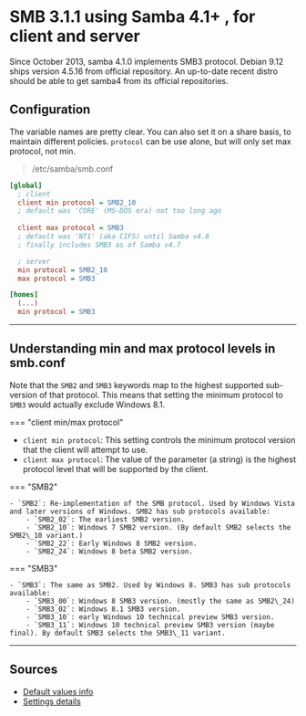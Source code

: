 # SMB 3.1.1 using Samba 4.1+ , for client and server

Since October 2013, samba 4.1.0 implements SMB3 protocol. Debian 9.12 ships version 4.5.16 from official repository. An up-to-date recent distro should be able to get samba4 from its official repositories.

## Configuration

The variable names are pretty clear. You can also set it on a share basis, to maintain different policies. `protocol` can be use alone, but will only set max protocol, not min.

> /etc/samba/smb.conf
```ini
[global]
  ; client
  client min protocol = SMB2_10
  ; default was 'CORE' (MS-DOS era) not too long ago
  
  client max protocol = SMB3
  ; default was 'NT1' (aka CIFS) until Samba v4.6
  ; finally includes SMB3 as of Samba v4.7

  ; server
  min protocol = SMB2_10
  max protocol = SMB3

[homes]
  (...)
  min protocol = SMB3
```

---

## Understanding min and max protocol levels in smb.conf

Note that the `SMB2` and `SMB3` keywords map to the highest supported sub-version of that protocol. This means that setting the minimum protocol to `SMB3` would actually exclude Windows 8.1.

=== "client min/max protocol"

  - `client min protocol`: This setting controls the minimum protocol version that the client will attempt to use.
  - `client max protocol`: The value of the parameter (a string) is the highest protocol level that will be supported by the client.

=== "SMB2"

    - `SMB2`: Re-implementation of the SMB protocol. Used by Windows Vista and later versions of Windows. SMB2 has sub protocols available:
        - `SMB2_02`: The earliest SMB2 version.
        - `SMB2_10`: Windows 7 SMB2 version. (By default SMB2 selects the SMB2\_10 variant.)
        - `SMB2_22`: Early Windows 8 SMB2 version.
        - `SMB2_24`: Windows 8 beta SMB2 version.

=== "SMB3"

    - `SMB3`: The same as SMB2. Used by Windows 8. SMB3 has sub protocols available:
        - `SMB3_00`: Windows 8 SMB3 version. (mostly the same as SMB2\_24)
        - `SMB3_02`: Windows 8.1 SMB3 version.
        - `SMB3_10`: early Windows 10 technical preview SMB3 version.
        - `SMB3_11`: Windows 10 technical preview SMB3 version (maybe final). By default SMB3 selects the SMB3\_11 variant.

---

## Sources

- [Default values info](https://superuser.com/questions/1226973/how-to-force-linux-cifs-mount-to-default-to-smb3)
- [Settings details](https://www.cyberciti.biz/faq/how-to-configure-samba-to-use-smbv2-and-disable-smbv1-on-linux-or-unix)
